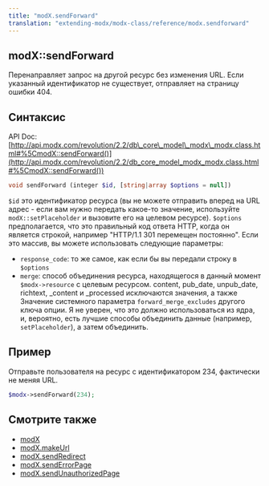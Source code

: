```yaml
---
title: "modX.sendForward"
translation: "extending-modx/modx-class/reference/modx.sendforward"
---
```


## modX::sendForward

Перенаправляет запрос на другой ресурс без изменения URL. Если указанный идентификатор не существует, отправляет на страницу ошибки 404.

## Синтаксис

API Doc: [http://api.modx.com/revolution/2.2/db\_core\_model\_modx\_modx.class.html#%5CmodX::sendForward()](http://api.modx.com/revolution/2.2/db_core_model_modx_modx.class.html#%5CmodX::sendForward())

``` php
void sendForward (integer $id, [string|array $options = null])
```

`$id` это идентификатор ресурса (вы не можете отправить вперед на URL адрес - если вам нужно передать какое-то значение, используйте `modX::setPlaceholder` и вызовите его на целевом ресурсе).
`$options` предполагается, что это правильный код ответа HTTP, когда он является строкой, например "HTTP/1.1 301 перемещен постоянно". Если это массив, вы можете использовать следующие параметры:

- `response_code`: то же самое, как если бы вы передали строку в `$options`
- `merge`: способ объединения ресурса, находящегося в данный момент `$modx->resource` с целевым ресурсом. content, pub\_date, unpub\_date, richtext, \_content и \_processed исключаются значения, а также Значение системного параметра `forward_merge_excludes` другого ключа опции. Я не уверен, что это должно использоваться из ядра, и, вероятно, есть лучшие способы объединить данные (например, `setPlaceholder`), а затем объединить.

## Пример

Отправьте пользователя на ресурс с идентификатором 234, фактически не меняя URL.

``` php
$modx->sendForward(234);
```

## Смотрите также

- [modX](extending-modx/core-model/modx "modX")
- [modX.makeUrl](extending-modx/modx-class/reference/modx.makeurl "modX.makeUrl")
- [modX.sendRedirect](extending-modx/modx-class/reference/modx.sendredirect "modX.sendRedirect")
- [modX.sendErrorPage](extending-modx/modx-class/reference/modx.senderrorpage "modX.sendErrorPage")
- [modX.sendUnauthorizedPage](extending-modx/modx-class/reference/modx.sendunauthorizedpage)
